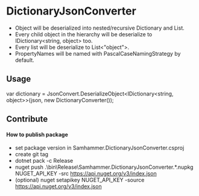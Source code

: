 ﻿# DictionaryJsonConverter

- Object will be deserialized into nested/recursive Dictionary and List.
- Every child object in the hierarchy will be deserialize to IDictionary<string, object> too.
- Every list will be deserialize to List<"object">.
- PropertyNames will be named with PascalCaseNamingStrategy by default.

## Usage

var dictionary = JsonConvert.DeserializeObject<IDictionary<string, object>>(json, new DictionaryConverter());

## Contribute

#### How to publish package
- set package version in Samhammer.DictionaryJsonConverter.csproj
- create git tag
- dotnet pack -c Release
- nuget push .\bin\Release\Samhammer.DictionaryJsonConverter.*.nupkg NUGET_API_KEY -src https://api.nuget.org/v3/index.json
- (optional) nuget setapikey NUGET_API_KEY -source https://api.nuget.org/v3/index.json
